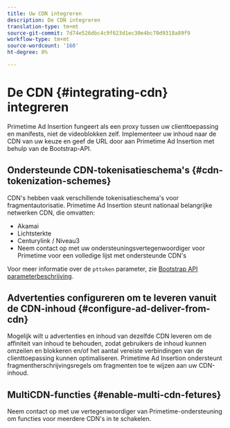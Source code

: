 ```yaml
---
title: Uw CDN integreren
description: De CDN integreren
translation-type: tm+mt
source-git-commit: 7d74e526dbc4c9f623d1ec30e4bc70d9318a89f9
workflow-type: tm+mt
source-wordcount: '160'
ht-degree: 0%

---
```



# De CDN {#integrating-cdn} integreren

Primetime Ad Insertion fungeert als een proxy tussen uw clienttoepassing en manifests, niet de videoblokken zelf. Implementeer uw inhoud naar de CDN van uw keuze en geef de URL door aan Primetime Ad Insertion met behulp van de Bootstrap-API.<!-- For integration details, see [Supported CDNs](supported-cdns.md).-->

## Ondersteunde CDN-tokenisatieschema&#39;s {#cdn-tokenization-schemes}

CDN&#39;s hebben vaak verschillende tokenisatieschema&#39;s voor fragmentautorisatie. Primetime Ad Insertion steunt nationaal belangrijke netwerken CDN, die omvatten:

* Akamai
* Lichtsterkte
* Centurylink / Niveau3
* Neem contact op met uw ondersteuningsvertegenwoordiger voor Primetime voor een volledige lijst met ondersteunde CDN&#39;s

Voor meer informatie over de `pttoken` parameter, zie [Bootstrap API parameterbeschrijving](/help/dynamic-ad-insertion/msapi-topics/ms-getting-started/ms-api-query-params.md).

## Advertenties configureren om te leveren vanuit de CDN-inhoud {#configure-ad-deliver-from-cdn}

Mogelijk wilt u advertenties en inhoud van dezelfde CDN leveren om de affiniteit van inhoud te behouden, zodat gebruikers de inhoud kunnen omzeilen en blokkeren en/of het aantal vereiste verbindingen van de clienttoepassing kunnen optimaliseren. Primetime Ad Insertion ondersteunt fragmentherschrijvingsregels om fragmenten toe te wijzen aan uw CDN-inhoud.

<!--## Increase start-up performance with your CDN {#increase-startup-performance}

For more information, see [Optimizing start-up](optimize-video-startup-time.md).-->

## MultiCDN-functies {#enable-multi-cdn-fetures}

Neem contact op met uw vertegenwoordiger van Primetime-ondersteuning om functies voor meerdere CDN&#39;s in te schakelen.
